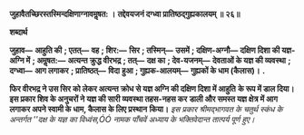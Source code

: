 **जुहावैतच्छिरस्तस्मिन्दक्षिणाग्नावमॢषत: ।** **तद्देवयजनं दग्ध्वा प्रातिष्ठद्गुह्यकालयम् ॥ २६॥** 

**शब्दार्थ** 

**जुहाव—** **आहुति की** **; एतत्—** **वह** **; शिर:—** **सिर** **; तस्मिन्—** **उसमें** **; दक्षिण-अग्नौ—** **दक्षिण दिशा की यज्ञ-अग्नि में** **; अमॢषत:—** **अत्यन्त क्रुद्ध वीरभद्र** **; तत्—** **दक्ष का** **; देव-यजनम्—** **देवताओं के यज्ञ की व्यवस्था** **; दग्ध्वा—** **आग लगाकर** **; प्रातिष्ठत्—** **विदा** **हुआ** **; गुह्यक-आलयम्—** **गुह्यकों के धाम (कैलास)।** **.** 

**फिर वीरभद्र ने उस सिर को लेकर अत्यन्त क्रोध से यज्ञ अग्नि की दक्षिण दिशा में आहुति** **के रूप में डाल दिया। इस प्रकार शिव के अनुचरों ने यज्ञ की सारी व्यवस्था तहस-नहस कर** **डाली और समस्त यज्ञ क्षेत्र में आग लगाकर अपने स्वामी के धाम, कैलास के लिए प्रस्थान** **किया।** *इस प्रकार श्रीमद्भागवत के चतुर्थ स्कंध के अन्तर्गत ''दक्ष के यज्ञ का विध्वंस,ÓÓ नामक पाँचवें* *अध्याय के भक्तिवेदान्त तात्पर्य पूर्ण हुए।* 